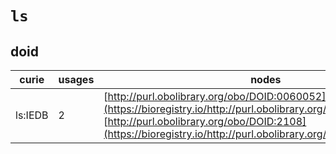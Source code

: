 # `ls`
## doid
| curie   |   usages | nodes                                                                                                                                                                                                                          |
|---------|----------|--------------------------------------------------------------------------------------------------------------------------------------------------------------------------------------------------------------------------------|
| ls:IEDB |        2 | [http://purl.obolibrary.org/obo/DOID:0060052](https://bioregistry.io/http://purl.obolibrary.org/obo/DOID:0060052), [http://purl.obolibrary.org/obo/DOID:2108](https://bioregistry.io/http://purl.obolibrary.org/obo/DOID:2108) |
